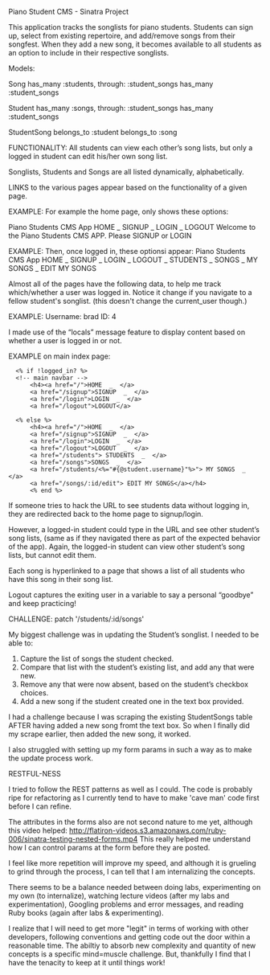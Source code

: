 Piano Student CMS - Sinatra Project

This application tracks the songlists for piano students. Students can sign up, select from existing repertoire, and add/remove songs from their songfest.   When they add a new song, it becomes available to all students as an option to include in their respective songlists. 

Models: 
  
Song
  has_many :students, through: :student_songs
  has_many :student_songs

Student
  has_many :songs, through: :student_songs
  has_many :student_songs

StudentSong
    belongs_to :student 
  belongs_to :song


FUNCTIONALITY: 
All students can view each other’s song lists, but only a logged in student can edit his/her own song list. 

Songlists, Students and Songs are all listed dynamically, alphabetically. 

LINKS to the various pages appear based on the functionality of a given page. 

EXAMPLE:   For example the home page, only shows these options: 

  Piano Students CMS App
  HOME _ SIGNUP _ LOGIN _ LOGOUT
  Welcome to the Piano Students CMS APP. Please SIGNUP or LOGIN

EXAMPLE:   Then, once logged in, these optionsi appear: 
  Piano Students CMS App
  HOME _ SIGNUP _ LOGIN _ LOGOUT _ STUDENTS _ SONGS _ MY SONGS _ EDIT MY SONGS

Almost all of the pages have the following data, to help me track which/whether a user was logged in.  Notice it change if you navigate to a fellow student's songlist.  (this doesn't change the current_user though.)
  
EXAMPLE: 
  Username: brad 
  ID: 4


I made use of the “locals” message feature to display content based on whether a user is logged in or not. 


EXAMPLE on main index page: 

<!-- NOT_logged_in navbar -->
      <% if !logged_in? %>
      <!-- main navbar -->
          <h4><a href="/">HOME  _  </a>
          <a href="/signup">SIGNUP  _  </a>
          <a href="/login">LOGIN  _  </a>
          <a href="/logout">LOGOUT</a>
       
<!-- logged_in navbar -->
      <% else %>
          <h4><a href="/">HOME  _  </a>
          <a href="/signup">SIGNUP  _  </a>
          <a href="/login">LOGIN  _  </a>
          <a href="/logout">LOGOUT  _  </a>
          <a href="/students"> STUDENTS  _  </a>
          <a href="/songs">SONGS  _  </a>
          <a href="/students/<%="#{@student.username}"%>"> MY SONGS  _  </a>
          <a href="/songs/:id/edit"> EDIT MY SONGS</a></h4>
          <% end %>


If someone tries to hack the URL to see students data without logging in, they are redirected back to the home page to signup/login. 

However, a logged-in student could type in the URL and see other student’s song lists, (same as if they navigated there as part of the expected behavior of the app). Again, the logged-in student can view other student’s song lists, but cannot edit them. 

Each song is hyperlinked to a page that shows a list of all students who have this song in their song list. 

Logout captures the exiting user in a variable to say a personal “goodbye” and keep practicing!

CHALLENGE: 
  patch '/students/:id/songs'

My biggest challenge was in updating the Student’s songlist.  I needed to be able to: 
1.  Capture the list of songs the student checked.
2. Compare that list with the student’s existing list, and add any that were new. 
3. Remove any that were now absent, based on the student’s checkbox choices. 
4. Add a new song if the student created one in the text box provided. 

I had a challenge because I was scraping the existing StudentSongs table AFTER having added a new song fromt the text box.  So when I finally did my scrape earlier, then added the new song, it worked. 

I also struggled with setting up my form params in such a way as to make the update process work.

RESTFUL-NESS

I tried to follow the REST patterns as well as I could.  The code is probably ripe for refactoring as I currently tend to have to make 'cave man' code first before I can refine. 

The attributes in the forms also are not second nature to me yet, although this video helped: http://flatiron-videos.s3.amazonaws.com/ruby-006/sinatra-testing-nested-forms.mp4
This really helped me understand how I can control params at the form before they are posted.

I feel like more repetition will improve my speed, and although it is grueling to grind through the process, I can tell that I am internalizing the concepts. 


There seems to be a balance needed between doing labs, experimenting on my own (to internalize), watching lecture videos (after my labs and experimentation), Googling problems and error messages, and reading Ruby books (again after labs & experimenting). 


I realize that I will need to get more "legit" in terms of working with other developers, following conventions and getting code out the door within a reasonable time.   The abiltiy to absorb new complexity and quantity of new concepts is a specific mind=muscle challenge.   But, thankfully I find that I have the tenacity to keep at it until things work!














